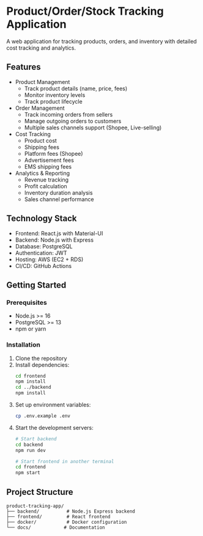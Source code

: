 # Product/Order/Stock Tracking Application

A web application for tracking products, orders, and inventory with detailed cost tracking and analytics.

## Features

- Product Management
  - Track product details (name, price, fees)
  - Monitor inventory levels
  - Track product lifecycle
- Order Management
  - Track incoming orders from sellers
  - Manage outgoing orders to customers
  - Multiple sales channels support (Shopee, Live-selling)
- Cost Tracking
  - Product cost
  - Shipping fees
  - Platform fees (Shopee)
  - Advertisement fees
  - EMS shipping fees
- Analytics & Reporting
  - Revenue tracking
  - Profit calculation
  - Inventory duration analysis
  - Sales channel performance

## Technology Stack

- Frontend: React.js with Material-UI
- Backend: Node.js with Express
- Database: PostgreSQL
- Authentication: JWT
- Hosting: AWS (EC2 + RDS)
- CI/CD: GitHub Actions

## Getting Started

### Prerequisites

- Node.js >= 16
- PostgreSQL >= 13
- npm or yarn

### Installation

1. Clone the repository
2. Install dependencies:
   ```bash
   cd frontend
   npm install
   cd ../backend
   npm install
   ```
3. Set up environment variables:
   ```bash
   cp .env.example .env
   ```
4. Start the development servers:
   ```bash
   # Start backend
   cd backend
   npm run dev
   
   # Start frontend in another terminal
   cd frontend
   npm start
   ```

## Project Structure

```
product-tracking-app/
├── backend/          # Node.js Express backend
├── frontend/         # React frontend
├── docker/           # Docker configuration
└── docs/            # Documentation
```
